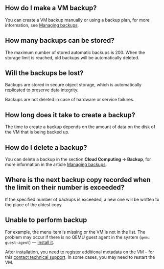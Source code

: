 ## How do I make a VM backup?

You can create a VM backup manually or using a backup plan, for more information, see [Managing backups](../vm-backup-manage/).

## How many backups can be stored?

The maximum number of stored automatic backups is 200. When the storage limit is reached, old backups will be automatically deleted.

## Will the backups be lost?

Backups are stored in secure object storage, which is automatically replicated to preserve data integrity.

Backups are not deleted in case of hardware or service failures.

## How long does it take to create a backup?

The time to create a backup depends on the amount of data on the disk of the VM that is being backed up.

## How do I delete a backup?

You can delete a backup in the section **Cloud Computing → Backup**, for more information in the article [Managing backups](../vm-backup-manage#deleting_backups).

## Where is the next backup copy recorded when the limit on their number is exceeded?

If the specified number of backups is exceeded, a new one will be written to the place of the oldest copy.

## Unable to perform backup

For example, the menu item is missing or the VM is not in the list. The problem may occur if there is no QEMU guest agent in the system (`qemu guest-agent`) — [install it](https://pve.proxmox.com/wiki/Qemu-guest-agent).

After installation, you need to register additional metadata on the VM – for this [contact technical support](/en/contacts). In some cases, you may need to restart the VM.
